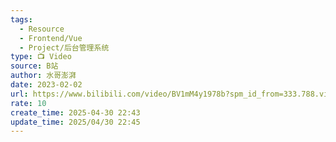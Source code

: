 ```yaml
---
tags:
  - Resource
  - Frontend/Vue
  - Project/后台管理系统
type: 📺 Video
source: B站
author: 水哥澎湃
date: 2023-02-02
url: https://www.bilibili.com/video/BV1mM4y1978b?spm_id_from=333.788.videopod.sections&vd_source=84272a2d7f72158b38778819be5bc6ad
rate: 10
create_time: 2025-04-30 22:43
update_time: 2025/04/30 22:45
---
```

